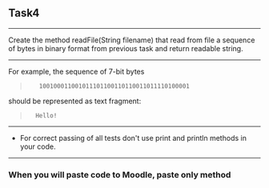 ## Task4

---
Create the method readFile(String filename) that read from file 
a sequence of bytes in binary format from previous task and return readable string.

---
For example, the sequence of 7-bit bytes
>        100100011001011101100110110011011110100001
should be represented as text fragment:
 >       Hello!

---
* For correct passing of all tests don't use print and println methods in your code.

---
### When you will paste code to Moodle, paste only method